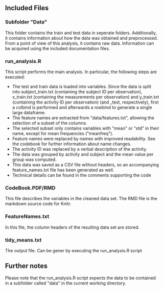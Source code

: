 ## Included Files
### Subfolder "Data"
This folder contains the train and test data in seperate folders. Additionally, it contains information about how the data was obtained and preprocessed. From a point of view of this analysis, it contains raw data.
Information can be acquired using the included documentation files.
### run_analysis.R
This script performs the main analysis. In particular, the following steps are executed:
* The test and train data is loaded into variables. Since the data is split into subject_train.txt (containing the subject ID per observation), x_train.txt (containing the measurements per observation) and y_train.txt (containing the activity ID per observation) (and _test, respectively), first a colbind is performed and afterwards a rowbind to generate a single large dataframe.
* The feature names are extracted from "data/features.txt", allowing the selection of a subset of the columns.
* The selected subset only contains variables with "mean" or "std" in their name, except for mean frequencies ("meanfreq"). 
* Feature names were replaced by names with improved readability. See the codebook for further information about name changes.
* The activity ID was replaced by a verbal description of the activity.
* The data was grouped by activity and subject and the mean value per group was computed.
* This data was saved as a CSV file without headers, so an accompanying feature_names.txt file has been generated as well.
* Technical details can be found in the comments supporting the code

### CodeBook.PDF/RMD
This file describes the variables in the cleaned data set. The RMD file is the markdown source code for Knitr.

### FeatureNames.txt
In this file, the column headers of the resulting data set are stored.

### tidy_means.txt
The output file. Can be gener by executing the run_analysis.R script

## Further notes
Please note that the run_analysis.R script expects the data to be contained in a subfolder called "data" in the current working directory.